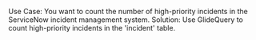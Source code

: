 Use Case: You want to count the number of high-priority incidents in the ServiceNow incident management system.
Solution: Use GlideQuery to count high-priority incidents in the 'incident' table.
